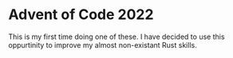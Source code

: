 # Advent of Code 2022

This is my first time doing one of these. I have decided to use this oppurtinity to improve my 
almost non-existant Rust skills. 
